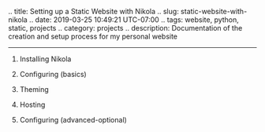 .. title: Setting up a Static Website with Nikola
.. slug: static-website-with-nikola
.. date: 2019-03-25 10:49:21 UTC-07:00
.. tags: website, python, static, projects
.. category: projects
.. description: Documentation of the creation and setup process for my personal website


***

1. Installing Nikola

2. Configuring (basics)

3. Theming

4. Hosting

5. Configuring (advanced-optional)
